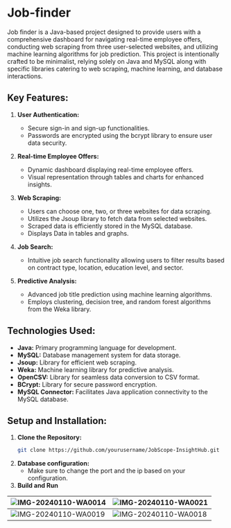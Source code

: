 # Job-finder

Job finder is a Java-based project designed to provide users with a comprehensive dashboard for navigating real-time employee offers, conducting web scraping from three user-selected websites, and utilizing machine learning algorithms for job prediction. This project is intentionally crafted to be minimalist, relying solely on Java and MySQL along with specific libraries catering to web scraping, machine learning, and database interactions.

## Key Features:

1. **User Authentication:**
   - Secure sign-in and sign-up functionalities.
   - Passwords are encrypted using the bcrypt library to ensure user data security.

2. **Real-time Employee Offers:**
   - Dynamic dashboard displaying real-time employee offers.
   - Visual representation through tables and charts for enhanced insights.

3. **Web Scraping:**
   - Users can choose one, two, or three websites for data scraping.
   - Utilizes the Jsoup library to fetch data from selected websites.
   - Scraped data is efficiently stored in the MySQL database.
   - Displays Data in tables and graphs.

4. **Job Search:**
   - Intuitive job search functionality allowing users to filter results based on contract type, location, education level, and sector.

5. **Predictive Analysis:**
   - Advanced job title prediction using machine learning algorithms.
   - Employs clustering, decision tree, and random forest algorithms from the Weka library.

## Technologies Used:
- **Java:** Primary programming language for development.
- **MySQL:** Database management system for data storage.
- **Jsoup:** Library for efficient web scraping.
- **Weka:** Machine learning library for predictive analysis.
- **OpenCSV:** Library for seamless data conversion to CSV format.
- **BCrypt:** Library for secure password encryption.
- **MySQL Connector:** Facilitates Java application connectivity to the MySQL database.

## Setup and Installation:

1. **Clone the Repository:**
   ```bash
   git clone https://github.com/yourusername/JobScope-InsightHub.git
2. **Database configuration:**
   - Make sure to change the port and the ip based on your configuration.
3. **Build and Run**

| ![IMG-20240110-WA0014](https://github.com/Youssef-balh/Job-finder/assets/113738047/fffe2753-0703-4295-845d-ca74c7b49bb4) | ![IMG-20240110-WA0021](https://github.com/Youssef-balh/Job-finder/assets/113738047/bad7f17b-d9ac-43c2-9f9a-d3fa384b26fc) |
| --- | --- |
| ![IMG-20240110-WA0019](https://github.com/Youssef-balh/Job-finder/assets/113738047/66502b4e-6cec-474f-bb43-130273243725) | ![IMG-20240110-WA0018](https://github.com/Youssef-balh/Job-finder/assets/113738047/779786bb-9535-4295-99d0-5508309b00a6) |




